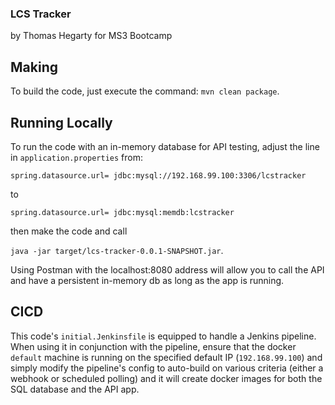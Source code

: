### LCS Tracker

by Thomas Hegarty
for MS3 Bootcamp

## Making

To build the code, just execute the command: `mvn clean package`.

## Running Locally

To run the code with an in-memory database for API testing, adjust the line in `application.properties` from:

`spring.datasource.url= jdbc:mysql://192.168.99.100:3306/lcstracker`

to

`spring.datasource.url= jdbc:mysql:memdb:lcstracker`

then make the code and call

`java -jar target/lcs-tracker-0.0.1-SNAPSHOT.jar`.

Using Postman with the localhost:8080 address will allow you to call the API and have a persistent in-memory db as long as the app is running.

## CICD

This code's `initial.Jenkinsfile` is equipped to handle a Jenkins pipeline. When using it in conjunction with the pipeline, ensure that the docker `default` machine is running on the specified default IP (`192.168.99.100`) and simply modify the pipeline's config to auto-build on various criteria (either a webhook or scheduled polling) and it will create docker images for both the SQL database and the API app.